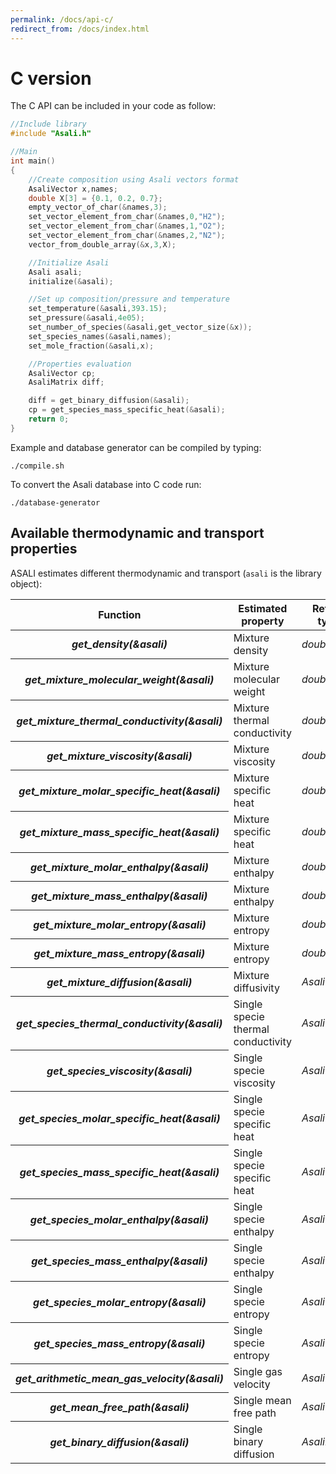 ```yaml
---
permalink: /docs/api-c/
redirect_from: /docs/index.html
---
```


# **C version**
The C API can be included in your code as follow:  
```c
//Include library
#include "Asali.h"

//Main
int main()
{
    //Create composition using Asali vectors format
    AsaliVector x,names;
    double X[3] = {0.1, 0.2, 0.7};
    empty_vector_of_char(&names,3);
    set_vector_element_from_char(&names,0,"H2");
    set_vector_element_from_char(&names,1,"O2");
    set_vector_element_from_char(&names,2,"N2");
    vector_from_double_array(&x,3,X);

    //Initialize Asali
    Asali asali;
    initialize(&asali);

    //Set up composition/pressure and temperature
    set_temperature(&asali,393.15);
    set_pressure(&asali,4e05);
    set_number_of_species(&asali,get_vector_size(&x));
    set_species_names(&asali,names);
    set_mole_fraction(&asali,x);

    //Properties evaluation
    AsaliVector cp;
    AsaliMatrix diff;

    diff = get_binary_diffusion(&asali);
    cp = get_species_mass_specific_heat(&asali);
    return 0;
}
```
Example and database generator can be compiled by typing:
```
./compile.sh
```

To convert the Asali database into C code run:
```
./database-generator
```
## **Available thermodynamic and transport properties**
ASALI estimates different thermodynamic and transport (`asali` is the library object):
<table class="table table-striped text-right">
    <thead>
        <tr>
            <th scope="row">Function</th>
            <th>Estimated property</th>
            <th>Return type</th>
            <th>Unit dimension</th>
        </tr>
    </thead>
    <tbody>
        <tr>
            <th scope="row"><b><i>get_density(&asali)</i></b></th>
            <td>Mixture density</td>
            <td><i>double</i></td>
            <td>kg/m<sup>3</sup></td>
        </tr>
        <tr>
            <th scope="row"><b><i>get_mixture_molecular_weight(&asali)</i></b></th>
            <td>Mixture molecular weight</td>
            <td><i>double</i></td>
            <td>g/mol</td>
        </tr>
        <tr>
            <th scope="row"><b><i>get_mixture_thermal_conductivity(&asali)</i></b></th>
            <td>Mixture thermal conductivity</td>
            <td><i>double</i></td>
            <td>W/m/K</td>
        </tr>
        <tr>
            <th scope="row"><b><i>get_mixture_viscosity(&asali)</i></b></th>
            <td>Mixture viscosity</td>
            <td><i>double</i></td>
            <td>Pa*s</td>
        </tr>
        <tr>
            <th scope="row"><b><i>get_mixture_molar_specific_heat(&asali)</i></b></th>
            <td>Mixture specific heat</td>
            <td><i>double</i></td>
            <td>J/kmol/K</td>
        </tr>
        <tr>
            <th scope="row"><b><i>get_mixture_mass_specific_heat(&asali)</i></b></th>
            <td>Mixture specific heat</td>
            <td><i>double</i></td>
            <td>J/kg/K</td>
        </tr>
        <tr>
            <th scope="row"><b><i>get_mixture_molar_enthalpy(&asali)</i></b></th>
            <td>Mixture enthalpy</td>
            <td><i>double</i></td>
            <td>J/kmol</td>
        </tr>
        <tr>
            <th scope="row"><b><i>get_mixture_mass_enthalpy(&asali)</i></b></th>
            <td>Mixture enthalpy</td>
            <td><i>double</i></td>
            <td>J/kg</td>
        </tr>
        <tr>
            <th scope="row"><b><i>get_mixture_molar_entropy(&asali)</i></b></th>
            <td>Mixture entropy</td>
            <td><i>double</i></td>
            <td>J/kmol/K</td>
        </tr>
        <tr>
            <th scope="row"><b><i>get_mixture_mass_entropy(&asali)</i></b></th>
            <td>Mixture entropy</td>
            <td><i>double</i></td>
            <td>J/kg/K</td>
        </tr>
        <tr>
            <th scope="row"><b><i>get_mixture_diffusion(&asali)</i></b></th>
            <td>Mixture diffusivity</td>
            <td><i>AsaliVector</i></td>
            <td>m<sup>2</sup>/s</td>
        </tr>
        <tr>
            <th scope="row"><b><i>get_species_thermal_conductivity(&asali)</i></b></th>
            <td>Single specie thermal conductivity</td>
            <td><i>AsaliVector</i></td>
            <td>W/m/K</td>
        </tr>
        <tr>
            <th scope="row"><b><i>get_species_viscosity(&asali)</i></b></th>
            <td>Single specie viscosity</td>
            <td><i>AsaliVector</i></td>
            <td>Pa*s</td>
        </tr>
        <tr>
            <th scope="row"><b><i>get_species_molar_specific_heat(&asali)</i></b></th>
            <td>Single specie specific heat</td>
            <td><i>AsaliVector</i></td>
            <td>J/kmol/K</td>
        </tr>
        <tr>
            <th scope="row"><b><i>get_species_mass_specific_heat(&asali)</i></b></th>
            <td>Single specie specific heat</td>
            <td><i>AsaliVector</i></td>
            <td>J/kg/K</td>
        </tr>
        <tr>
            <th scope="row"><b><i>get_species_molar_enthalpy(&asali)</i></b></th>
            <td>Single specie enthalpy</td>
            <td><i>AsaliVector</i></td>
            <td>J/kmol</td>
        </tr>
        <tr>
            <th scope="row"><b><i>get_species_mass_enthalpy(&asali)</i></b></th>
            <td>Single specie enthalpy</td>
            <td><i>AsaliVector</i></td>
            <td>J/kg</td>
        </tr>
        <tr>
            <th scope="row"><b><i>get_species_molar_entropy(&asali)</i></b></th>
            <td>Single specie entropy</td>
            <td><i>AsaliVector</i></td>
            <td>J/kmol/K</td>
        </tr>
        <tr>
            <th scope="row"><b><i>get_species_mass_entropy(&asali)</i></b></th>
            <td>Single specie entropy</td>
            <td><i>AsaliVector</i></td>
            <td>J/kg/K</td>
        </tr>
        <tr>
            <th scope="row"><b><i>get_arithmetic_mean_gas_velocity(&asali)</i></b></th>
            <td>Single gas velocity</td>
            <td><i>AsaliVector</i></td>
            <td>m/s</td>
        </tr>
        <tr>
            <th scope="row"><b><i>get_mean_free_path(&asali)</i></b></th>
            <td>Single mean free path</td>
            <td><i>AsaliVector</i></td>
            <td>m</td>
        </tr>
        <tr>
            <th scope="row"><b><i>get_binary_diffusion(&asali)</i></b></th>
            <td>Single binary diffusion</td>
            <td><i>AsaliMatrix</i></td>
            <td>m<sup>2</sup>/s</td>
        </tr>
    </tbody>
</table>
